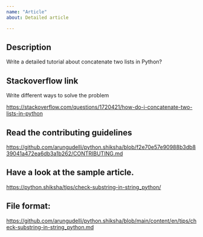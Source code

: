 ```yaml
---
name: "Article"
about: Detailed article

---
```



## Description

Write a detailed tutorial about concatenate two lists in Python?

## Stackoverflow link

Write different ways to solve the problem

https://stackoverflow.com/questions/1720421/how-do-i-concatenate-two-lists-in-python

## Read the contributing guidelines

https://github.com/arungudelli/python.shiksha/blob/f2e70e57e90988b3db839041a472ea6db3a1b262/CONTRIBUTING.md

## Have a look at the sample article.

https://python.shiksha/tips/check-substring-in-string_python/

## File format:

https://github.com/arungudelli/python.shiksha/blob/main/content/en/tips/check-substring-in-string_python.md
